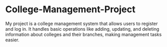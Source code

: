 # College-Management-Project
My project is a college management system that allows users to register and log in. It handles basic operations like adding, updating, and deleting information about colleges and their branches, making management tasks easier.
